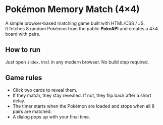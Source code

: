 # Pokémon Memory Match (4×4)


A simple browser-based matching game built with HTML/CSS / JS.  
It fetches 8 random Pokémon from the public **PokeAPI** and creates a 4×4 board with pairs.

## How to run
Just open `index.html` in any modern browser. No build step required.

## Game rules
- Click two cards to reveal them.
- If they match, they stay revealed. If not, they flip back after a short delay.
- The timer starts when the Pokémon are loaded and stops when all 8 pairs are matched.
- A dialog pops up with your final time.
